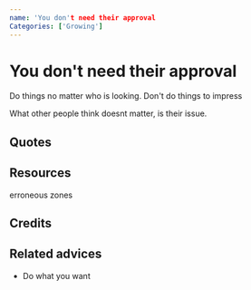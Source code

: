 ```yaml
---
name: 'You don't need their approval
Categories: ['Growing']
---
```

# You don't need their approval

Do things no matter who is looking. Don't do things to impress

What other people think doesnt matter, is their issue.
## Quotes

## Resources
erroneous zones
## Credits

## Related advices

- Do what you want

